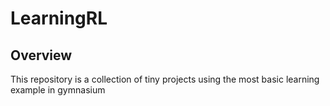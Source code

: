 # LearningRL
## Overview
This repository is a collection of tiny projects using the most basic learning example in gymnasium
